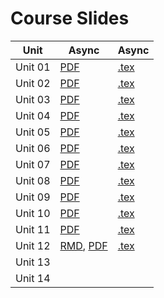# Course Slides 

| Unit    | Async                                                                               | Async                         |
|---------|-------------------------------------------------------------------------------------|-------------------------------|
| Unit 01 | [PDF](./unit_01/week_01.pdf)                                                        | [.tex](./unit_01/week_01.tex) |
| Unit 02 | [PDF](./unit_02/week_02.pdf)                                                        | [.tex](./unit_02/week_02.tex) |
| Unit 03 | [PDF](./unit_03/week_03.pdf)                                                        | [.tex](./unit_03/week_03.tex) |
| Unit 04 | [PDF](./unit_04/week_04.pdf)                                                        | [.tex](./unit_04/week_04.tex) |
| Unit 05 | [PDF](./unit_05/week_05.pdf)                                                        | [.tex](./unit_05/week_05.tex) |
| Unit 06 | [PDF](./unit_06/week_06.pdf)                                                        | [.tex](./unit_06/week_06.tex) |
| Unit 07 | [PDF](./unit_07/week_07.pdf)                                                        | [.tex](./unit_07/week_07.tex) |
| Unit 08 | [PDF](./unit_08/week_08.pdf)                                                        | [.tex](./unit_08/week_08.tex) |
| Unit 09 | [PDF](./unit_09/week_09.pdf)                                                        | [.tex](./unit_09/week_09.tex) |
| Unit 10 | [PDF](./unit_10/week_10.pdf)                                                        | [.tex](./unit_10/week_10.tex) |
| Unit 11 | [PDF](./unit_11/week_11.pdf)                                                        | [.tex](./unit_11/week_11.tex) |
| Unit 12 | [RMD](./unit_12/week_12_clm_assumptions.Rmd), [PDF](./unit_12/unit_12.pdf)          | [.tex](./unit_12/week_12.tex) |
| Unit 13 |                                                                                     |                               |
| Unit 14 |                                                                                     |                               |
